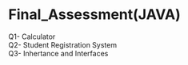 # Final_Assessment(JAVA)
Q1- Calculator<br/>
Q2- Student Registration System<br/>
Q3- Inhertance and Interfaces<br/>

